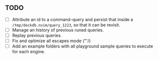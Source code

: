## TODO

- [ ] Attribute an id to a command-query and persist
    that inside a `/tmp/dockdb.nvim/query_1223`, so that it can be revisit.
- [ ] Manage an history of previous runed queries.
- [ ] Replay previous queries.
- [ ] Fix and optimize all escapes mode ("'/\)
- [ ] Add an example folders with all playground sample queries to execute for each engine.
